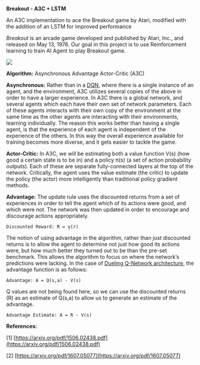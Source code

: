 **Breakout - A3C + LSTM**

An A3C implementation to ace the Breakout game by Atari, modified with the addition of an LSTM for improved performance

   _Breakout_ is an arcade game developed and published by Atari, Inc., and released on May 13, 1976. Our goal in this project is to use Reinforcement learning to train AI Agent to play Breakout game.

![](https://miro.medium.com/max/1392/1*YtnGhtSAMnnHSL8PvS7t_w.png)

**Algorithm:** Asynchronous Advantage Actor-Critic (A3C)

**Asynchronous:** Rather than in a [DQN](https://medium.com/@awjuliani/simple-reinforcement-learning-with-tensorflow-part-4-deep-q-networks-and-beyond-8438a3e2b8df), where there is a single instance of an agent, and the environment, A3C utilizes several copies of the above in order to have a larger experience. In A3C there is a global network, and several agents which each have their own set of network parameters. Each of these agents interacts with their own copy of the environment at the same time as the other agents are interacting with their environments, learning individually. The reason this works better than having a single agent, is that the experience of each agent is independent of the experience of the others. In this way the overall experience available for training becomes more diverse, and it gets easier to tackle the game.

**Actor-Critic:** In A3C, we will be estimating both a value function V(s) (how good a certain state is to be in) and a policy π(s) (a set of action probability outputs). Each of these are separate fully-connected layers at the top of the network. Critically, the agent uses the value estimate (the critic) to update the policy (the actor) more intelligently than traditional policy gradient methods.

**Advantage:** The update rule uses the discounted returns from a set of experiences in order to tell the agent which of its actions were good, and which were not. The network was then updated in order to encourage and discourage actions appropriately.

```Discounted Reward: R = γ(r)```

The notion of using advantage in the algorithm, rather than just discounted returns is to allow the agent to determine not just how good its actions were, but how much better they turned out to be than the pre-set benchmark. This allows the algorithm to focus on where the network’s predictions were lacking. In the case of [Dueling Q-Network architecture](https://medium.com/@awjuliani/simple-reinforcement-learning-with-tensorflow-part-4-deep-q-networks-and-beyond-8438a3e2b8df), the advantage function is as follows:

```Advantage: A = Q(s,a) - V(s)```

Q values are not being found here, so we can use the discounted returns (R) as an estimate of Q(s,a) to allow us to generate an estimate of the advantage.

```Advantage Estimate: A = R - V(s)```



**References:**

[1] [https://arxiv.org/pdf/1506.02438.pdf](https://arxiv.org/pdf/1506.02438.pdf)

[2] [https://arxiv.org/pdf/1607.05077](https://arxiv.org/pdf/1607.05077)

